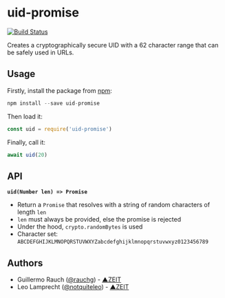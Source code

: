 # uid-promise

[![Build Status](https://travis-ci.org/zeit/uid-promise.svg?branch=master)](https://travis-ci.org/zeit/uid-promise)

Creates a cryptographically secure UID with a 62 character range that can be safely used in URLs.

## Usage

Firstly, install the package from [npm](https://www.npmjs.com):

```js
npm install --save uid-promise
```

Then load it:

```js
const uid = require('uid-promise')
```

Finally, call it:

```js
await uid(20)
```

## API

**`uid(Number len) => Promise`**

- Return a `Promise` that resolves with a string of random characters
of length `len`
- `len` must always be provided, else the promise is rejected
- Under the hood, `crypto.randomBytes` is used
- Character set: `ABCDEFGHIJKLMNOPQRSTUVWXYZabcdefghijklmnopqrstuvwxyz0123456789`

## Authors

- Guillermo Rauch ([@rauchg](https://twitter.com/rauchg)) - [▲ZEIT](https://zeit.co)
- Leo Lamprecht ([@notquiteleo](https://twitter.com/notquiteleo)) - [▲ZEIT](https://zeit.co)
